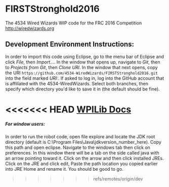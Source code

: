 # FIRSTStronghold2016
The 4534 Wired Wizards WIP code for the FRC 2016 Competition http://wiredwizards.org

## Development Environment Instructions:
In order to import this code using Eclipse, go to the menu bar of Eclipse and click _File_, then _Import..._. In the window that opens up, navigate to _Git_, then to _Projects from Git_, then _Clone URI_. In the window that next opens, copy the URI `https://github.com/4534-WiredWizards/FIRSTStronghold2016.git` into the field marked _URI:_. If asked to log in, log into the GitHub account that is affiliated with the 4534-WiredWizards. Select both branches, then specify which directory you'd like to save it in (the default should be fine).

<<<<<<< HEAD
[WPILib Docs](http://first.wpi.edu/FRC/roborio/release/docs/java/)
=======
##### For window users: 
In order to run the robot code, open file explore and locate the JDK root directory (default is C:\Program Files\Java\jdkversion_number_here). Copy this path and open eclipse. Navigate to the windows tab then click on preferences. In this window there will be a tab on the side called java with an arrow pointing toward it. Click on the arrow and then click installed JREs. Click on the JRE and click edit, Paste the path location you copied earlier into JRE Home and rename it. You should be good to go.
>>>>>>> refs/remotes/origin/dev
